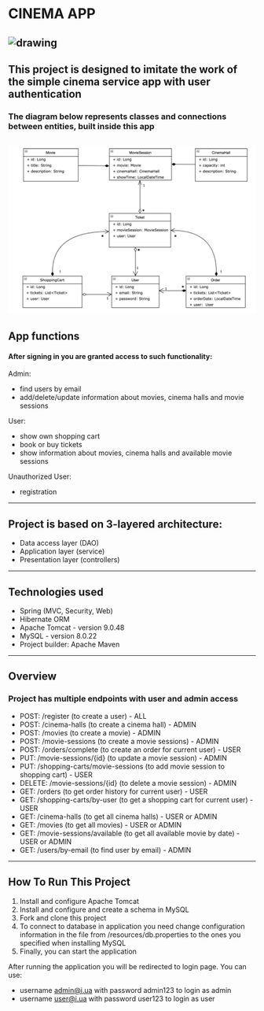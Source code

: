 # CINEMA APP
![drawing](https://images.indianexpress.com/2020/10/cinema.jpg)
---
This project is designed to imitate the work of the simple cinema service app with user authentication
---
### The diagram below represents classes and connections between entities, built inside this app
![pic](src/main/resources/images/Hibernate_Cinema_Uml.png)
---
## App functions
#### After signing in you are granted access to such functionality:
Admin:
- find users by email
- add/delete/update information about movies, cinema halls and movie sessions

User:
- show own shopping cart
- book or buy tickets
- show information about movies, cinema halls and available movie sessions

Unauthorized User:
- registration
---
## Project is based on 3-layered architecture:

- Data access layer (DAO)
- Application layer (service)
- Presentation layer (controllers)
---
## Technologies used

- Spring (MVC, Security, Web)
- Hibernate ORM
- Apache Tomcat - version 9.0.48
- MySQL - version 8.0.22
- Project builder: Apache Maven
---

## Overview

### Project has multiple endpoints with user and admin access

- POST: /register (to create a user) - ALL
- POST: /cinema-halls (to create a cinema hall) - ADMIN
- POST: /movies (to create a movie) - ADMIN
- POST: /movie-sessions (to create a movie sessions) - ADMIN 
- POST: /orders/complete (to create an order for current user) - USER 
- PUT: /movie-sessions/{id} (to update a movie session) - ADMIN 
- PUT: /shopping-carts/movie-sessions (to add movie session to shopping cart) - USER 
- DELETE: /movie-sessions/{id} (to delete a movie session) - ADMIN 
- GET: /orders (to get order history for current user) - USER
- GET: /shopping-carts/by-user (to get a shopping cart for current user) - USER
- GET: /cinema-halls (to get all cinema halls) - USER or ADMIN
- GET: /movies (to get all movies) - USER or ADMIN
- GET: /movie-sessions/available (to get all available movie by date) - USER or ADMIN 
- GET: /users/by-email (to find user by email) - ADMIN
---
## How To Run This Project

1. Install and configure Apache Tomcat
2. Install and configure and create a schema in MySQL
3. Fork and clone this project
4. To connect to database in application you need change configuration information in the file from /resources/db.properties to the ones you specified when installing MySQL
5. Finally, you can start the application

After running the application you will be redirected to login page. You can use:
- username admin@i.ua with password admin123 to login as admin
- username user@i.ua with password user123 to login as user
